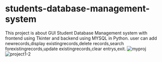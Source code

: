 # students-database-management-system
This project is about GUI Student Database Management system with frontend using Tkinter and backend using MYSQL in Python.
user can add newrecords,display existingrecords,delete records,search forexistingrecords,update existingrecords,clear entrys,exit.
![myproj](https://user-images.githubusercontent.com/25838179/58758549-62946300-853a-11e9-9547-f9562ffad9d1.JPG)
![project1-2](https://user-images.githubusercontent.com/25838179/58758618-5bba2000-853b-11e9-918c-2644bde80d5d.JPG)
